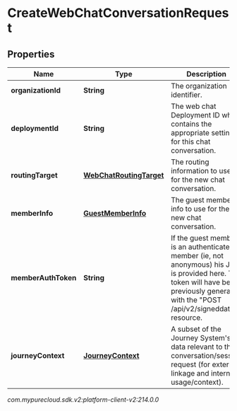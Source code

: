 # CreateWebChatConversationRequest


## Properties

| Name | Type | Description | Notes |
| ------------ | ------------- | ------------- | ------------- |
| **organizationId** | **String** | The organization identifier. |  |
| **deploymentId** | **String** | The web chat Deployment ID which contains the appropriate settings for this chat conversation. |  |
| **routingTarget** | [**WebChatRoutingTarget**](WebChatRoutingTarget) | The routing information to use for the new chat conversation. |  |
| **memberInfo** | [**GuestMemberInfo**](GuestMemberInfo) | The guest member info to use for the new chat conversation. |  |
| **memberAuthToken** | **String** | If the guest member is an authenticated member (ie, not anonymous) his JWT is provided here. The token will have been previously generated with the \"POST /api/v2/signeddata\" resource. |  [optional] |
| **journeyContext** | [**JourneyContext**](JourneyContext) | A subset of the Journey System's data relevant to this conversation/session request (for external linkage and internal usage/context). |  [optional] |




_com.mypurecloud.sdk.v2:platform-client-v2:214.0.0_
